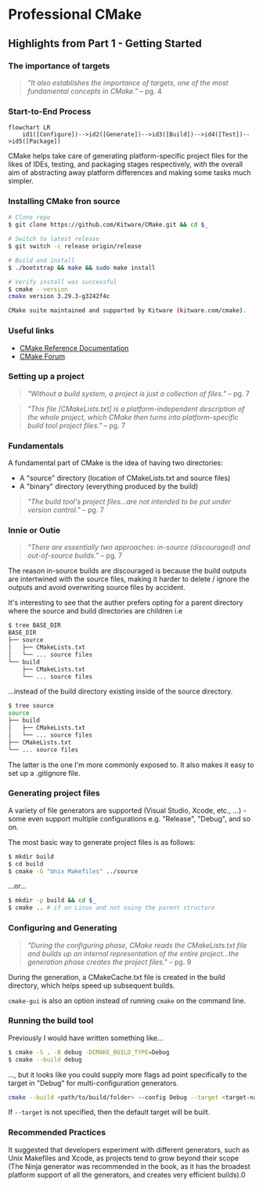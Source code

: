 # Professional CMake

## Highlights from Part 1 - Getting Started

### The importance of targets
> _"It also establishes the importance of targets, one of the most fundamental concepts in CMake."_ – pg. 4


### Start-to-End Process
```mermaid
flowchart LR
    id1([Configure])-->id2([Generate])-->id3([Build])-->id4([Test])-->id5([Package])
```
CMake helps take care of generating platform-specific project files for the likes of IDEs, testing, and packaging stages respectively, with the overall aim of abstracting away platform differences and making some tasks much simpler.

### Installing CMake fron source
```bash
# Clone repo
$ git clone https://github.com/Kitware/CMake.git && cd $_

# Switch to latest release
$ git switch -c release origin/release

# Build and install
$ ./bootstrap && make && sudo make install

# Verify install was successful
$ cmake --version
cmake version 3.29.3-g3242f4c

CMake suite maintained and supported by Kitware (kitware.com/cmake).
```

### Useful links
* [CMake Reference Documentation](https://cmake.org/cmake/help/latest)
* [CMake Forum](https://discourse.cmake.org)

### Setting up a project
> _"Without a build system, a project is just a collection of files."_ – pg. 7

> _"This file [CMakeLists.txt] is a platform-independent description of the whole project, which CMake then turns into platform-specific build tool project files."_ – pg. 7

### Fundamentals
A fundamental part of CMake is the idea of having two directories:
* A "source" directory (location of CMakeLists.txt and source files)
* A "binary" directory (everything produced by the build)

> _"The build tool's project files...are not intended to be put under version control."_ – pg. 7

### Innie or Outie
> _"There are essentially two approaches: in-source (discouraged) and out-of-source builds."_ – pg. 7

The reason in-source builds are discouraged is because the build outputs are intertwined with the source files, making it harder to delete / ignore the outputs and avoid overwriting source files by accident.

It's interesting to see that the auther prefers opting for a parent directory where the source and build directories are children i.e

```bash
$ tree BASE_DIR
BASE_DIR
├── source
│   ├── CMakeLists.txt
│   └── ... source files
└── build
    ├── CMakeLists.txt
    └── ... source files
```
...instead of the build directory existing inside of the source directory.

```bash
$ tree source
source
├── build
│   ├── CMakeLists.txt
│   └── ... source files
├── CMakeLists.txt
└── ... source files
```
The latter is the one I'm more commonly exposed to. It also makes it easy to set up a .gitignore file.

### Generating project files
A variety of file generators are supported (Visual Studio, Xcode, etc., ...) - some even support multiple configurations e.g. "Release", "Debug", and so on.

The most basic way to generate project files is as follows:
```bash
$ mkdir build
$ cd build
$ cmake -G "Unix Makefiles" ../source
```
...or...
```bash
$ mkdir -p build && cd $_
$ cmake .. # if on Linux and not using the parent structure
```

### Configuring and Generating
> _"During the configuring phase, CMake reads the CMakeLists.txt file and builds up an internal representation of the entire project...the generation phase creates the project files."_ – pg. 9

During the generation, a CMakeCache.txt file is created in the build directory, which helps speed up subsequent builds.

`cmake-gui` is also an option instead of running `cmake` on the command line.

### Running the build tool
Previously I would have written something like...
```bash
$ cmake -S . -B debug -DCMAKE_BUILD_TYPE=Debug
$ cmake --build debug
```
..., but it looks like you could supply more flags ad point specifically to the target in "Debug"  for multi-configuration generators.
```bash
cmake --build <path/to/build/folder> --config Debug --target <target-name>
```
If `--target` is not specified, then the default target will be built.

### Recommended Practices
It suggested that developers experiment with different generators, such as Unix Makefiles and Xcode, as projects tend to grow beyond their scope (The Ninja generator was recommended in the book, as it has the broadest platform support of all the generators, and creates very efficient builds).0
